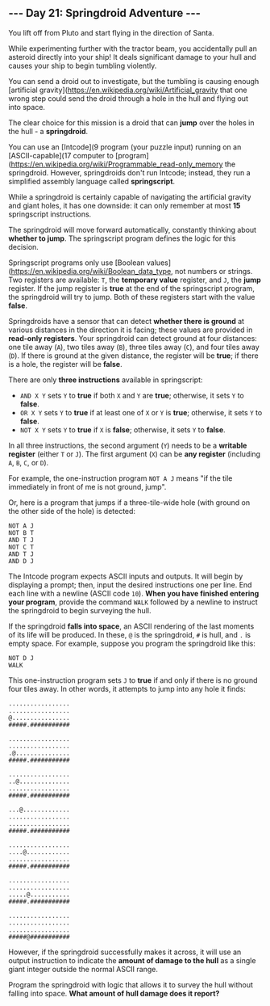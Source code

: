 ## --- Day 21: Springdroid Adventure ---
You lift off from Pluto and start flying in the direction of Santa.
 
While experimenting further with the tractor beam, you accidentally pull an asteroid directly into your ship! It deals significant damage to your hull and causes your ship to begin tumbling violently.
 
You can send a droid out to investigate, but the tumbling is causing enough [artificial gravity](https://en.wikipedia.org/wiki/Artificial_gravity that one wrong step could send the droid through a hole in the hull and flying out into space.
 
The clear choice for this mission is a droid that can **jump** over the holes in the hull - a **springdroid**.
 
You can use an [Intcode](9 program (your puzzle input) running on an [ASCII-capable](17 computer to [program](https://en.wikipedia.org/wiki/Programmable_read-only_memory the springdroid. However, springdroids don't run Intcode; instead, they run a simplified assembly language called **springscript**.
 
While a springdroid is certainly capable of navigating the artificial gravity and giant holes, it has one downside: it can only remember at most **15** springscript instructions.
 
The springdroid will move forward automatically, constantly thinking about **whether to jump**. The springscript program defines the logic for this decision.
 
Springscript programs only use [Boolean values](https://en.wikipedia.org/wiki/Boolean_data_type, not numbers or strings. Two registers are available: `T`, the **temporary value** register, and `J`, the **jump** register. If the jump register is **true** at the end of the springscript program, the springdroid will try to jump. Both of these registers start with the value **false**.
 
Springdroids have a sensor that can detect **whether there is ground** at various distances in the direction it is facing; these values are provided in **read-only registers**. Your springdroid can detect ground at four distances: one tile away (`A`), two tiles away (`B`), three tiles away (`C`), and four tiles away (`D`). If there is ground at the given distance, the register will be **true**; if there is a hole, the register will be **false**.
 
There are only **three instructions** available in springscript:
 
- `AND X Y` sets `Y` to **true** if both `X` and `Y` are **true**; otherwise, it sets `Y` to **false**.
- `OR X Y` sets `Y` to **true** if at least one of `X` or `Y` is **true**; otherwise, it sets `Y` to **false**.
- `NOT X Y` sets `Y` to **true** if `X` is **false**; otherwise, it sets `Y` to **false**.
 
In all three instructions, the second argument (`Y`) needs to be a **writable register** (either `T` or `J`). The first argument (`X`) can be **any register** (including `A`, `B`, `C`, or `D`).
 
For example, the one-instruction program `NOT A J` means "if the tile immediately in front of me is not ground, jump".
 
Or, here is a program that jumps if a three-tile-wide hole (with ground on the other side of the hole) is detected:
 
```
NOT A J
NOT B T
AND T J
NOT C T
AND T J
AND D J
```
 
The Intcode program expects ASCII inputs and outputs. It will begin by displaying a prompt; then, input the desired instructions one per line. End each line with a newline (ASCII code `10`). **When you have finished entering your program**, provide the command `WALK` followed by a newline to instruct the springdroid to begin surveying the hull.
 
If the springdroid **falls into space**, an ASCII rendering of the last moments of its life will be produced. In these, `@` is the springdroid, `#` is hull, and `.` is empty space. For example, suppose you program the springdroid like this: 
```
NOT D J
WALK
```
 
This one-instruction program sets `J` to **true** if and only if there is no ground four tiles away. In other words, it attempts to jump into any hole it finds:
 
```
.................
.................
@................
#####.###########

.................
.................
.@...............
#####.###########

.................
..@..............
.................
#####.###########

...@.............
.................
.................
#####.###########

.................
....@............
.................
#####.###########

.................
.................
.....@...........
#####.###########

.................
.................
.................
#####@###########
```
 
However, if the springdroid successfully makes it across, it will use an output instruction to indicate the **amount of damage to the hull** as a single giant integer outside the normal ASCII range.
 
Program the springdroid with logic that allows it to survey the hull without falling into space. **What amount of hull damage does it report?**
 